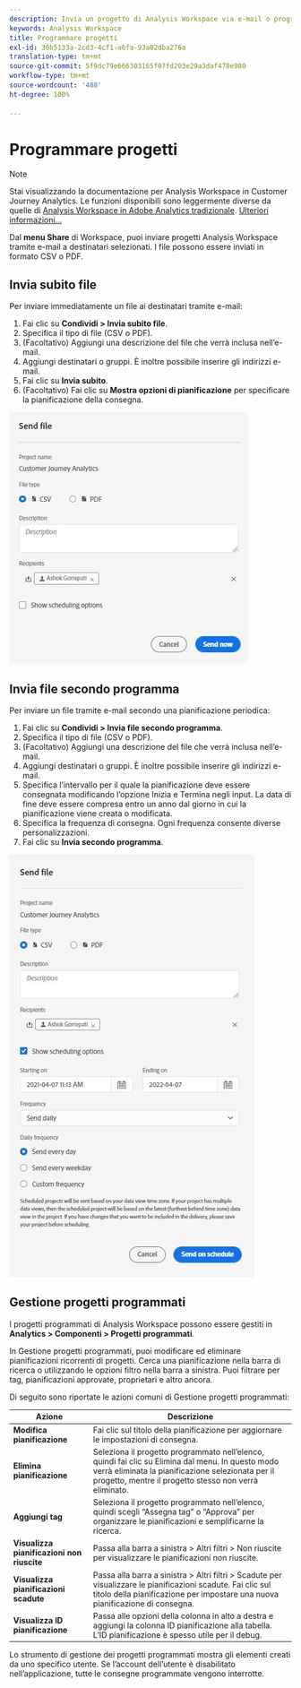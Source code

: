 ```yaml
---
description: Invia un progetto di Analysis Workspace via e-mail o programmane la consegna.
keywords: Analysis Workspace
title: Programmare progetti
exl-id: 36b5133a-2cd3-4cf1-a6fa-93a02dba276a
translation-type: tm+mt
source-git-commit: 5f9dc79e666303165f07fd203e29a3daf478e980
workflow-type: tm+mt
source-wordcount: '488'
ht-degree: 100%

---
```


# Programmare progetti

>[!NOTE]
>
>Stai visualizzando la documentazione per Analysis Workspace in Customer Journey Analytics. Le funzioni disponibili sono leggermente diverse da quelle di [Analysis Workspace in Adobe Analytics tradizionale](https://docs.adobe.com/content/help/it-IT/analytics/analyze/analysis-workspace/home.html). [Ulteriori informazioni...](/help/getting-started/cja-aa.md)

Dal **menu Share** di Workspace, puoi inviare progetti Analysis Workspace tramite e-mail a destinatari selezionati. I file possono essere inviati in formato CSV o PDF.

## Invia subito file

Per inviare immediatamente un file ai destinatari tramite e-mail:

1. Fai clic su **Condividi > Invia subito file**.
1. Specifica il tipo di file (CSV o PDF).
1. (Facoltativo) Aggiungi una descrizione del file che verrà inclusa nell’e-mail.
1. Aggiungi destinatari o gruppi. È inoltre possibile inserire gli indirizzi e-mail.
1. Fai clic su **Invia subito**.
1. (Facoltativo) Fai clic su **Mostra opzioni di pianificazione** per specificare la pianificazione della consegna.

![Invia subito file](assets/send-file-no-scheduling-options.JPG)

## Invia file secondo programma

Per inviare un file tramite e-mail secondo una pianificazione periodica:

1. Fai clic su **Condividi > Invia file secondo programma**.
1. Specifica il tipo di file (CSV o PDF).
1. (Facoltativo) Aggiungi una descrizione del file che verrà inclusa nell’e-mail.
1. Aggiungi destinatari o gruppi. È inoltre possibile inserire gli indirizzi e-mail.
1. Specifica l’intervallo per il quale la pianificazione deve essere consegnata modificando l’opzione Inizia e Termina negli input. La data di fine deve essere compresa entro un anno dal giorno in cui la pianificazione viene creata o modificata.
1. Specifica la frequenza di consegna. Ogni frequenza consente diverse personalizzazioni.
1. Fai clic su **Invia secondo programma**.

![](assets/send-file.JPG)

## Gestione progetti programmati

I progetti programmati di Analysis Workspace possono essere gestiti in **Analytics > Componenti > Progetti programmati**.

In Gestione progetti programmati, puoi modificare ed eliminare pianificazioni ricorrenti di progetti. Cerca una pianificazione nella barra di ricerca o utilizzando le opzioni filtro nella barra a sinistra. Puoi filtrare per tag, pianificazioni approvate, proprietari e altro ancora.

Di seguito sono riportate le azioni comuni di Gestione progetti programmati:

| Azione | Descrizione |
|---|---|
| **Modifica pianificazione** | Fai clic sul titolo della pianificazione per aggiornare le impostazioni di consegna. |
| **Elimina pianificazione** | Seleziona il progetto programmato nell’elenco, quindi fai clic su Elimina dal menu. In questo modo verrà eliminata la pianificazione selezionata per il progetto, mentre il progetto stesso non verrà eliminato. |
| **Aggiungi tag** | Seleziona il progetto programmato nell’elenco, quindi scegli “Assegna tag” o “Approva” per organizzare le pianificazioni e semplificarne la ricerca. |
| **Visualizza pianificazioni non riuscite** | Passa alla barra a sinistra > Altri filtri > Non riuscite per visualizzare le pianificazioni non riuscite. |
| **Visualizza pianificazioni scadute** | Passa alla barra a sinistra > Altri filtri > Scadute per visualizzare le pianificazioni scadute. Fai clic sul titolo della pianificazione per impostare una nuova pianificazione di consegna. |
| **Visualizza ID pianificazione** | Passa alle opzioni della colonna in alto a destra e aggiungi la colonna ID pianificazione alla tabella. L’ID pianificazione è spesso utile per il debug. |

Lo strumento di gestione dei progetti programmati mostra gli elementi creati da uno specifico utente. Se l’account dell’utente è disabilitato nell’applicazione, tutte le consegne programmate vengono interrotte.
